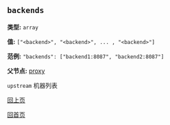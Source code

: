 `backends`
----------

**类型:** `array`

**值:** `["<backend>", "<backend>", ... , "<backend>"]`

**范例:** `"backends": ["backend1:8087", "backend2:8087"]`

**父节点:** [proxy](proxy.md)

`upstream` 机器列表

[回上页](genconf.md)

[回首页](../../index.md)